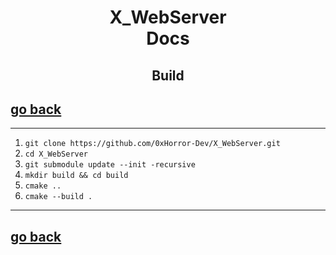 <h1 align="center"> X_WebServer </br> Docs </h1>
<h2 align="center"> Build </h2>

## [go back](Docs.md)

---

1. ```git clone https://github.com/0xHorror-Dev/X_WebServer.git```
2. ```cd X_WebServer```
3. ```git submodule update --init -recursive```
4. ```mkdir build && cd build```
5. ```cmake ..```
6. ```cmake --build .```

---

## [go back](Docs.md)
